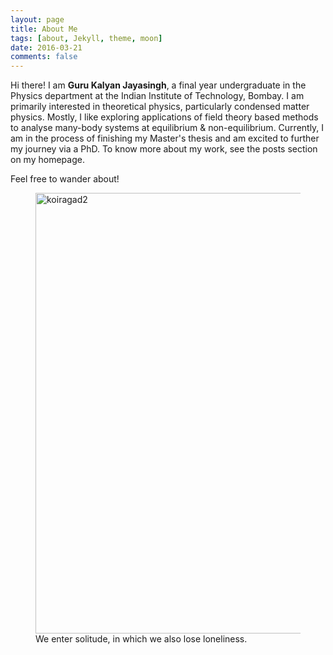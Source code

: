 ```yaml
---
layout: page
title: About Me
tags: [about, Jekyll, theme, moon]
date: 2016-03-21
comments: false
---
```

  <!-- <a href="http://taylantatli.github.io/Moon"><b>Moon</b></a>  -->
<!-- ## <center>  Guru Kalyan Jayasingh </center> -->
Hi there!
I am **Guru Kalyan Jayasingh**, a final year undergraduate in the Physics department at the Indian Institute of Technology, Bombay.
I am primarily interested in theoretical physics, particularly condensed matter physics. Mostly, I like
exploring
applications of field theory based methods to analyse many-body systems at equilibrium & non-equilibrium.
Currently, I am in the process of finishing my Master's thesis and am excited to further my journey via a PhD.
To know more about my work, see the posts section on my homepage.
 <!-- That said, I also like abstract mathematics and have some
fondness for biology as well. Previously I've mostly explored general relativity and differential geometry.
Currently, i am most fascinated by Quantum Field Theories (if you haven't heard of it, do give my post a read)
and hopefully I won't have further phase transitions of my interest in the near future ;) -->


<!-- I've been fortunate to spend some time in <a href="https://www.tifr.res.in"><b>Tata Institute of Fundamental Research(Mumbai)</b></a> and at the <a href="https://www.niser.ac.in"><b>National Institute of Science Education and Research (Bhubaneswar) </b></a> . Apart from the work that i did there, I grew a sense what working as a professional requires and I plan to become one someday (not too far though). -->

<!-- I also manage a hobby club, the <a href="http://mnp-club.github.io"><b>Maths and Physics Club</b></a>, aimed to spread the enthusiasm for basic sciences among the public. -->

Feel free to wander about!

<figure>
	<a data-flickr-embed="true" href="https://www.flickr.com/photos/186166047@N05/49276003318/in/dateposted-public/" title="koiragad2"><img src="https://live.staticflickr.com/65535/49276003318_cdf7467899_c.jpg" width="800" height="705" alt="koiragad2"></a>
	 <figcaption>We enter solitude, in which we also lose loneliness.</figcaption>
</figure>



<!-- See a [live version of Moon](http://taylantatli.github.io/Moon) hosted on GitHub.

<!-- https://cloud.githubusercontent.com/assets/754514/14509716/61ac6c8e-01d6-11e6-879f-8308883de790.png -->

<!-- [Curriculum Vitae](https://github.com/Guruzeta/sun){: .btn} -->
